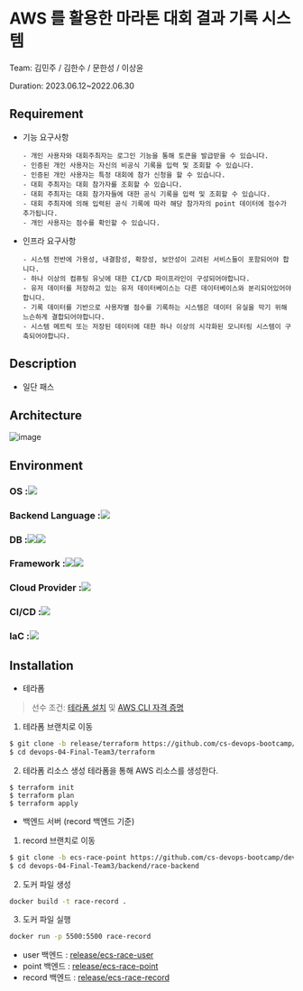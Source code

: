 # AWS 를 활용한 마라톤 대회 결과 기록 시스템
Team: 김민주 / 김한수 / 문한성 / 이상윤

Duration: 2023.06.12~2022.06.30

## Requirement
- 기능 요구사항
  ```
  - 개인 사용자와 대회주최자는 로그인 기능을 통해 토큰을 발급받을 수 있습니다.
  - 인증된 개인 사용자는 자신의 비공식 기록을 입력 및 조회할 수 있습니다.
  - 인증된 개인 사용자는 특정 대회에 참가 신청을 할 수 있습니다.
  - 대회 주최자는 대회 참가자를 조회할 수 있습니다.
  - 대회 주최자는 대회 참가자들에 대한 공식 기록을 입력 및 조회할 수 있습니다.
  - 대회 주최자에 의해 입력된 공식 기록에 따라 해당 참가자의 point 데이터에 점수가 추가됩니다.
  - 개인 사용자는 점수를 확인할 수 있습니다.
  ```
- 인프라 요구사항
  ```
  - 시스템 전반에 가용성, 내결함성, 확장성, 보안성이 고려된 서비스들이 포함되어야 합니다.
  - 하나 이상의 컴퓨팅 유닛에 대한 CI/CD 파이프라인이 구성되어야합니다.
  - 유저 데이터를 저장하고 있는 유저 데이터베이스는 다른 데이터베이스와 분리되어있어야 합니다.
  - 기록 데이터를 기반으로 사용자별 점수를 기록하는 시스템은 데이터 유실을 막기 위해 느슨하게 결합되어야합니다.
  - 시스템 메트릭 또는 저장된 데이터에 대한 하나 이상의 시각화된 모니터링 시스템이 구축되어야합니다.
  ```
## Description
- 일단 패스 

## Architecture
![image](https://github.com/hansungmoon/marathon-infra/assets/98951034/14a84d1e-8964-4e84-82a2-495589671250)


## **Environment**  
### <div style="display:flex; flex-direction:row;"> OS : <img src="https://img.shields.io/badge/linux-FCC624?style=for-the-badge&logo=linux&logoColor=black" style="vertical-align: middle;">
</div>

### <div style="display:flex; flex-direction:row;"> Backend Language : <img src="https://img.shields.io/badge/javascript-F7DF1E?style=for-the-badge&logo=javascript&logoColor=black" style="vertical-align: middle;">
</div>

### <div style="display:flex; flex-direction:row;"> DB : <img src="https://img.shields.io/badge/mysql-4479A1?style=for-the-badge&logo=mysql&logoColor=white" style="vertical-align: middle;"> <img src="https://img.shields.io/badge/dynamodb-4053D6?style=for-the-badge&logo=amazondynamodb&logoColor=white" style="vertical-align: middle;">
</div>

### <div style="display:flex; flex-direction:row;"> Framework : <img src="https://img.shields.io/badge/Node.js-339933?style=for-the-badge&logo=nodedotjs&logoColor=white" style="vertical-align: middle;"> <img src="https://img.shields.io/badge/Express-000000?style=for-the-badge&logo=express&logoColor=white" style="vertical-align: middle;">
</div>

### <div style="display:flex; flex-direction:row;"> Cloud Provider : <img src="https://img.shields.io/badge/Amazon AWS-232F3E?style=for-the-badge&logo=amazon aws&logoColor=white" style="vertical-align: middle;">
</div>

### <div style="display:flex; flex-direction:row;"> CI/CD : <img src="https://img.shields.io/badge/github actions-2088FF?style=for-the-badge&logo=githubactions&logoColor=white" style="vertical-align: middle;">
</div>

### <div style="display:flex; flex-direction:row;"> IaC : <img src="https://img.shields.io/badge/terraform-7B42BC?style=for-the-badge&logo=terraform&logoColor=#7B42BC" style="vertical-align: middle;">
</div>
 

## Installation
- 테라폼
> 선수 조건:
[테라폼 설치](https://developer.hashicorp.com/terraform/tutorials/aws-get-started/install-cli) 및 
[AWS CLI 자격 증명](https://docs.aws.amazon.com/ko_kr/serverless-application-model/latest/developerguide/prerequisites.html#prerequisites-configure-credentials)

1. 테라폼 브랜치로 이동
```bash
$ git clone -b release/terraform https://github.com/cs-devops-bootcamp/devops-04-Final-Team3/tree/release/terraform
$ cd devops-04-Final-Team3/terraform
```
2. 테라폼 리소스 생성
테라폼을 통해 AWS 리소스를 생성한다.
```
$ terraform init
$ terraform plan
$ terraform apply
```
- 백엔드 서버 (record 백엔드 기준)
1. record 브랜치로 이동
```bash
$ git clone -b ecs-race-point https://github.com/cs-devops-bootcamp/devops-04-Final-Team3/tree/release/ecs-race-record
$ cd devops-04-Final-Team3/backend/race-backend
```
2. 도커 파일 생성
```bash
docker build -t race-record .
```
3. 도커 파일 실행
```bash
docker run -p 5500:5500 race-record
```
  - user 백엔드 : [release/ecs-race-user](https://github.com/cs-devops-bootcamp/devops-04-Final-Team3/tree/release/ecs-race-user)
  - point 백엔드 : [release/ecs-race-point](https://github.com/cs-devops-bootcamp/devops-04-Final-Team3/tree/release/ecs-race-point)
  - record 백엔드 : [release/ecs-race-record](https://github.com/cs-devops-bootcamp/devops-04-Final-Team3/tree/release/ecs-race-record)


